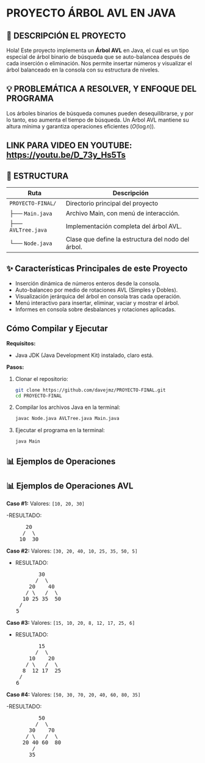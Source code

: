 # PROYECTO ÁRBOL AVL EN JAVA

## 👾 DESCRIPCIÓN EL PROYECTO
Hola! Este proyecto implementa un **Árbol AVL** en Java, el cual es un tipo especial de árbol binario de búsqueda que se auto-balancea después de cada inserción o eliminación. Nos permite insertar números y visualizar el árbol balanceado en la consola con su estructura de niveles.

## 💡 PROBLEMÁTICA A RESOLVER, Y ENFOQUE DEL PROGRAMA
Los árboles binarios de búsqueda comunes pueden desequilibrarse, y por lo tanto, eso aumenta el tiempo de búsqueda. Un Árbol AVL mantiene su altura mínima y garantiza operaciones eficientes ($O(\log n)$).


## LINK PARA VIDEO EN YOUTUBE: https://youtu.be/D_73y_Hs5Ts 


## 📂 ESTRUCTURA

|        Ruta       |                Descripción                      |
| ----------------- | ----------------------------------------------- |
| `PROYECTO-FINAL/` | Directorio principal del proyecto               |
| ├── `Main.java`   | Archivo Main, con menú de interacción.          |
| ├── `AVLTree.java`| Implementación completa del árbol AVL.          |
| └── `Node.java`   | Clase que define la estructura del nodo del árbol. |

## ✨ Características Principales de este Proyecto
* Inserción dinámica de números enteros desde la consola.
* Auto-balanceo por medio de rotaciones AVL (Simples y Dobles).
* Visualización jerárquica del árbol en consola tras cada operación.
* Menú interactivo para insertar, eliminar, vaciar y mostrar el árbol.
* Informes en consola sobre desbalances y rotaciones aplicadas.

## Cómo Compilar y Ejecutar

**Requisitos:**
* Java JDK (Java Development Kit) instalado, claro está. 

**Pasos:**
1.  Clonar el repositorio:
    ```bash
    git clone https://github.com/davejmz/PROYECTO-FINAL.git 
    cd PROYECTO-FINAL
    ```
2.  Compilar los archivos Java en la terminal:
    ```bash
    javac Node.java AVLTree.java Main.java
    ```
3.  Ejecutar el programa en la terminal:
    ```bash
    java Main
    ```

## 📊 Ejemplos de Operaciones

## 📊 Ejemplos de Operaciones AVL

**Caso #1:**
Valores: `[10, 20, 30]`

-RESULTADO:
<pre>
      20
     /  \
    10  30
</pre>

**Caso #2:**
Valores: `[30, 20, 40, 10, 25, 35, 50, 5]`

- RESULTADO:
<pre>
          30
         /  \
       20    40
      / \   /  \
     10 25 35  50
    /
   5
</pre>

**Caso #3:**
Valores: `[15, 10, 20, 8, 12, 17, 25, 6]`

- RESULTADO:
<pre>
          15
         /  \
       10    20
      / \   /  \
     8  12 17  25
    /
   6
</pre>

**Caso #4:**
Valores: `[50, 30, 70, 20, 40, 60, 80, 35]`

-RESULTADO:
<pre>
          50
         /  \
       30    70
      / \   /  \
     20 40 60  80
        /
       35
</pre>